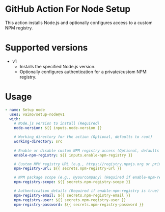 # GitHub Action For Node Setup

This action installs Node.js and optionally configures access to a custom NPM registry.

# Supported versions
- v1
    - Installs the specified Node.js version.
    - Optionally configures authentication for a private/custom NPM registry.

# Usage

```yaml
- name: Setup node
  uses: vaimo/setup-node@v1
  with:
    # Node.js version to install (Required)
    node-version: ${{ inputs.node-version }}

    # Working directory for the action (Optional, defaults to root)
    working-directory: src
    
    # Enable or disable custom NPM registry access (Optional, defaults to false)
    enable-npm-registry: ${{ inputs.enable-npm-registry }}

    # Custom NPM registry URL (e.g., https://registry.npmjs.org or private registry)
    npm-registry-url: ${{ secrets.npm-registry-url }}

    # NPM package scope (e.g., @yourcompany) (Required if enable-npm-registry is true)
    npm-registry-scope: ${{ secrets.npm-registry-scope }}

    # Authentication details (Required if enable-npm-registry is true)
    npm-registry-email: ${{ secrets.npm-registry-email }}
    npm-registry-user: ${{ secrets.npm-registry-user }}
    npm-registry-password: ${{ secrets.npm-registry-password }}
```

